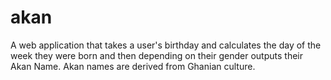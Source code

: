 # akan
A web application that takes a user's birthday and calculates the day of the week they were born and then depending on their gender outputs their Akan Name. Akan names are derived from Ghanian culture. 
